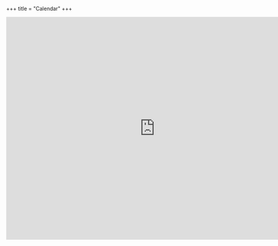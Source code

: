 +++
title = "Calendar"
+++
<iframe src="https://calendar.google.com/calendar/embed?src=brown.edu_d0b0ukiuck7q6tm7p8q33tsb6o%40group.calendar.google.com&ctz=America/New_York&mode=MONTH" style="border: 0" width="800" height="600" frameborder="0" scrolling="no"></iframe>